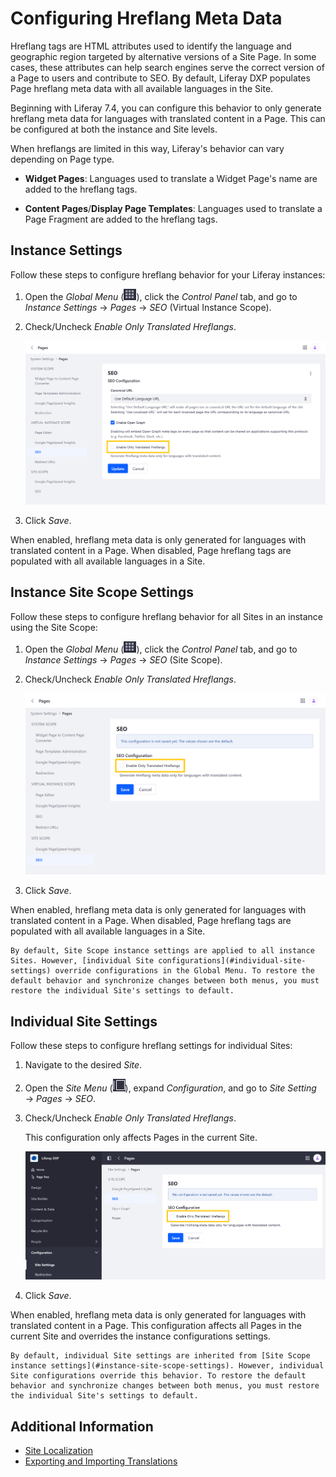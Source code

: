 # Configuring Hreflang Meta Data

Hreflang tags are HTML attributes used to identify the language and geographic region targeted by alternative versions of a Site Page. In some cases, these attributes can help search engines serve the correct version of a Page to users and contribute to SEO. By default, Liferay DXP populates Page hreflang meta data with all available languages in the Site.

Beginning with Liferay 7.4, you can configure this behavior to only generate hreflang meta data for languages with translated content in a Page. This can be configured at both the instance and Site levels.

When hreflangs are limited in this way, Liferay's behavior can vary depending on Page type.

* **Widget Pages**: Languages used to translate a Widget Page's name are added to the hreflang tags.

* **Content Pages**/**Display Page Templates**: Languages used to translate a Page Fragment are added to the hreflang tags.

## Instance Settings

Follow these steps to configure hreflang behavior for your Liferay instances:

1. Open the *Global Menu* (![Global Menu](../../images/icon-applications-menu.png)), click the *Control Panel* tab, and go to *Instance Settings* &rarr; *Pages* &rarr; *SEO* (Virtual Instance Scope).

1. Check/Uncheck *Enable Only Translated Hreflangs*.

   ![Enable or disable the hreflang behavior for all instance Pages.](./configuring-hreflang-meta-data/images/01.png)

1. Click *Save*.

When enabled, hreflang meta data is only generated for languages with translated content in a Page. When disabled, Page hreflang tags are populated with all available languages in a Site.

## Instance Site Scope Settings

Follow these steps to configure hreflang behavior for all Sites in an instance using the Site Scope:

1. Open the *Global Menu* (![Global Menu](../../images/icon-applications-menu.png)), click the *Control Panel* tab, and go to *Instance Settings* &rarr; *Pages* &rarr; *SEO* (Site Scope).

1. Check/Uncheck *Enable Only Translated Hreflangs*.

   ![Enable or disable the hreflang behavior for all Sites.](./configuring-hreflang-meta-data/images/02.png)

1. Click *Save*.

When enabled, hreflang meta data is only generated for languages with translated content in a Page. When disabled, Page hreflang tags are populated with all available languages in a Site.

```{note}
By default, Site Scope instance settings are applied to all instance Sites. However, [individual Site configurations](#individual-site-settings) override configurations in the Global Menu. To restore the default behavior and synchronize changes between both menus, you must restore the individual Site's settings to default. 
```

## Individual Site Settings

Follow these steps to configure hreflang settings for individual Sites:

1. Navigate to the desired *Site*.

1. Open the *Site Menu* (![Site Menu](../../images/icon-product-menu.png)), expand *Configuration*, and go to *Site Setting* &rarr; *Pages* &rarr; *SEO*.

1. Check/Uncheck *Enable Only Translated Hreflangs*.

   This configuration only affects Pages in the current Site.

   ![Enable or disable the hreflang behavior for a Site's pages.](./configuring-hreflang-meta-data/images/03.png)

1. Click *Save*.

When enabled, hreflang meta data is only generated for languages with translated content in a Page. This configuration affects all Pages in the current Site and overrides the instance configurations settings.

```{note}
By default, individual Site settings are inherited from [Site Scope instance settings](#instance-site-scope-settings). However, individual Site configurations override this behavior. To restore the default behavior and synchronize changes between both menus, you must restore the individual Site's settings to default. 
```

## Additional Information

* [Site Localization](./site-localization.md)
* [Exporting and Importing Translations](../../content-authoring-and-management/web-content/translating-web-content/exporting-and-importing-translations.md)
